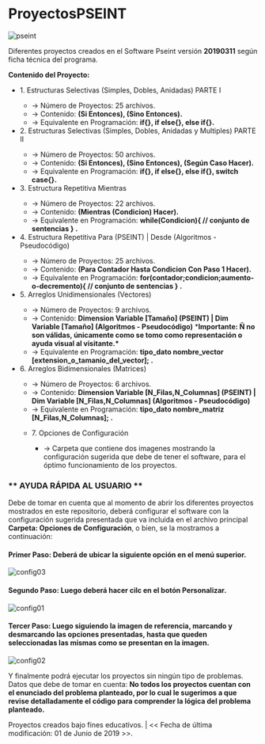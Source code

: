 # ProyectosPSEINT
![pseint](https://user-images.githubusercontent.com/44457989/58754716-b6983c80-8493-11e9-868c-a7d2bc7d7c43.png)

Diferentes proyectos creados en el Software Pseint versión <b>20190311</b> según ficha técnica del programa.

<b>Contenido del Proyecto:</b>
<ul>
  <li>1. Estructuras Selectivas (Simples, Dobles, Anidadas) PARTE I</li>
  <ul>
    <li>-> Número de Proyectos: 25 archivos.</li>
    <li>-> Contenido: <b>(Si Entonces), (Sino Entonces).</b></li>
    <li>-> Equivalente en Programación: <b> if{}, if else{}, else if{}.</b></li>
  </ul>
  <li>2. Estructuras Selectivas (Simples, Dobles, Anidadas y Multiples) PARTE II</li>
  <ul>
    <li>-> Número de Proyectos: 50 archivos.</li>
    <li>-> Contenido: <b>(Si Entonces), (Sino Entonces), (Según Caso Hacer). </b></li>
    <li>-> Equivalente en Programación: <b>if{}, if else{}, else if{}, switch case{}.</b></li>
  </ul>
  <li>3. Estructura Repetitiva Mientras</li>
  <ul>
    <li>-> Número de Proyectos: 22 archivos.</li>
    <li>-> Contenido: <b>(Mientras (Condicion) Hacer). </b></li>
    <li>-> Equivalente en Programación: <b> while(Condicion){ // conjunto de sentencias } .</b></li>
  </ul>
  <li>4. Estructura Repetitiva Para (PSEINT) | Desde (Algoritmos - Pseudocódigo)</li>
  <ul>
    <li>-> Número de Proyectos: 25 archivos.</li>
    <li>-> Contenido: <b>(Para Contador Hasta Condicion Con Paso 1 Hacer). </b></li>
    <li>-> Equivalente en Programación: <b> for(contador;condicion;aumento-o-decremento){ // conjunto de sentencias } .</b></li>
  </ul>
  <li>5. Arreglos Unidimensionales (Vectores)</li>
  <ul>
    <li>-> Número de Proyectos: 9 archivos.</li>
    <li>-> Contenido: <b>Dimension Variable [Tamaño] (PSEINT)  |  Dim Variable [Tamaño]  (Algoritmos - Pseudocódigo)</b>
    *<b>Importante: Ñ no son válidas, únicamente como se tomo como representación o ayuda visual al visitante.*</b></li>
    <li>-> Equivalente en Programación: <b> tipo_dato nombre_vector [extension_o_tamanio_del_vector]; .</b></li>
  </ul>
  <li>6. Arreglos Bidimensionales (Matrices)</li>
  <ul>
    <li>-> Número de Proyectos: 6 archivos.</li>
    <li>-> Contenido: <b>Dimension Variable [N_Filas,N_Columnas] (PSEINT)  |  Dim Variable [N_Filas,N_Columnas]  (Algoritmos - Pseudocódigo)</b></li>
    <li>-> Equivalente en Programación: <b> tipo_dato nombre_matriz [N_Filas,N_Columnas]; .</b></li>
  </ul>
  <ul>
    <li>7. Opciones de Configuración</li>
    <ul>
      <li>-> Carpeta que contiene dos imagenes mostrando la configuración sugerida que debe de tener el software, para el óptimo funcionamiento de los proyectos.</li>
    </ul>
  </ul>
</ul>
<h3>** AYUDA RÁPIDA AL USUARIO **</h3>
<p>Debe de tomar en cuenta que al momento de abrir los diferentes proyectos mostrados en este repositorio, deberá configurar el software con la configuración sugerida presentada que va incluida en el archivo principal <b>Carpeta: Opciones de Configuración</b>, o bien, se la mostramos a continuación:</p>

<h4>Primer Paso: Deberá de ubicar la siguiente opción en el menú superior.</h4>

![config03](https://user-images.githubusercontent.com/44457989/58755083-a8e5b580-8499-11e9-8ac3-a2ce5ed36cf4.jpg)


<h4>Segundo Paso: Luego deberá hacer cilc en el botón Personalizar.</h4>

![config01](https://user-images.githubusercontent.com/44457989/58755050-06c5cd80-8499-11e9-8ab4-94f0b244e103.jpg)


<h4>Tercer Paso: Luego siguiendo la imagen de referencia, marcando y desmarcando las opciones presentadas, hasta que queden seleccionadas las mismas como se presentan en la imagen.</h4>

![config02](https://user-images.githubusercontent.com/44457989/58755100-2c070b80-849a-11e9-8a60-e6d42b1dfd3e.jpg)

<p>Y finalmente podrá ejecutar los proyectos sin ningún tipo de problemas.
Datos que debe de tomar en cuenta: <b>No todos los proyectos cuentan con el enunciado del problema planteado, por lo cual le sugerimos a que revise detalladamente el código para comprender la lógica del problema planteado.</b>

Proyectos creados bajo fines educativos.  |  << Fecha de última modificación: 01 de Junio de 2019  >>.</p>
